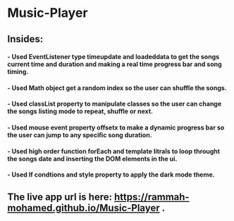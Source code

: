 # Music-Player
## Insides:
 #### - Used EventListener type timeupdate and loadeddata to get the songs current time and duration and making a real time progress bar and song timing.
 #### - Used Math object get a random index so the user can shuffle the songs.
 #### - Used classList property to manipulate classes so the user can change the songs listing mode to repeat, shuffle or next.
 #### - Used mouse event property offsetx to make a dynamic progress bar so the user can jump to any specific song duration.
 #### - Used high order function forEach and template litrals to loop throught the songs date and inserting the DOM elements in the ui.
 #### - Used If condtions and style property to apply the dark mode theme.
## The live app url is here:  https://rammah-mohamed.github.io/Music-Player .
